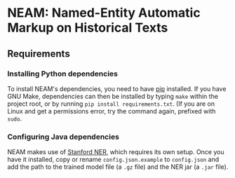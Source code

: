 # NEAM: Named-Entity Automatic Markup on Historical Texts

## Requirements
### Installing Python dependencies
To install NEAM's dependencies, you need to have [pip](https://pypi.python.org/pypi/pip) installed.
If you have GNU Make, dependencies can then be installed by typing `make` within the project root,
or by running `pip install requirements.txt`. (If you are on Linux and get a permissions error,
try the command again, prefixed with `sudo`.

### Configuring Java dependencies
NEAM makes use of [Stanford NER](https://nlp.stanford.edu/software/CRF-NER.html), which requires
its own setup. Once you have it installed, copy or rename `config.json.example` to `config.json`
and add the path to the trained model file (a `.gz` file) and the NER jar (a `.jar` file).

